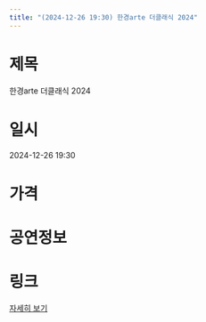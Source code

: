 ```yaml
---
title: "(2024-12-26 19:30) 한경arte 더클래식 2024"
---
```


# 제목
한경arte 더클래식 2024

# 일시
2024-12-26 19:30

# 가격


# 공연정보
  
  


# 링크
[자세히 보기](https://www.sac.or.kr/site/main/show/show_view?SN=62280 "https://www.sac.or.kr/site/main/show/show_view?SN=62280")
